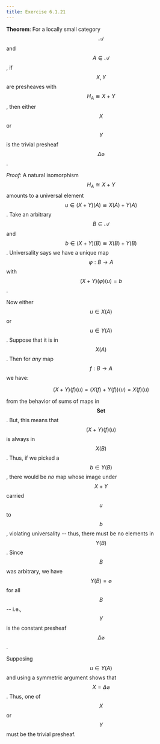 ```yaml
---
title: Exercise 6.1.21
---
```



**Theorem**:
For a locally small category $$\mathscr{A}$$ and $$A \in \mathscr{A}$$, if $$X, Y$$ are presheaves with $$H_A \cong X + Y$$, then either $$X$$ or $$Y$$ is the trivial presheaf $$\Delta \varnothing$$.


*Proof*:
A natural isomorphism $$H_A \cong X + Y$$ amounts to a universal element $$u \in (X+Y)(A) \cong X(A) + Y(A)$$.
Take an arbitrary $$B \in \mathscr{A}$$ and $$b \in (X+Y)(B) \cong X(B) + Y(B)$$.
Universality says we have a unique map $$\varphi: B \rightarrow A$$ with $$(X+Y)(\varphi)(u) = b$$.

Now either $$u \in X(A)$$ or $$u \in Y(A)$$.
Suppose that it is in $$X(A)$$.
Then for *any* map $$f : B \rightarrow A$$ we have:

$$
(X+Y)(f)(u) = (X(f) + Y(f))(u) = X(f)(u)
$$

from the behavior of sums of maps in $$\mathbf{Set}$$.
But, this means that $$(X+Y)(f)(u)$$ is always in $$X(B)$$.
Thus, if we picked a $$b \in Y(B)$$, there would be *no* map whose image under $$X+Y$$ carried $$u$$ to $$b$$, violating universality -- thus, there must be no elements in $$Y(B)$$.
Since $$B$$ was arbitrary, we have $$Y(B) = \varnothing$$ for all $$B$$ -- i.e., $$Y$$ is the constant presheaf $$\Delta \varnothing$$.

Supposing $$u \in Y(A)$$ and using a symmetric argument shows that $$X = \Delta \varnothing$$.
Thus, one of $$X$$ or $$Y$$ must be the trivial presheaf.
